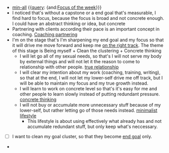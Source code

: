 - [min-all](<min-all.md>) {{[query](<query.md>): {and:[Focus of the week](<Focus of the week.md>)}}}
- I noticed that's without a capstone or a end goal that's measurable, I find hard to focus, because the focus is broad and not concrete enough. I could have an abstract thinking or idea, but concrete 
- Partnering with clients according their pace is an important concept in coaching. [Coaching partnering](<Coaching partnering.md>)
- I'm on the stage that's I'm sharpening my end goal and my focus so that it will drive me move forward and keep me [on the right track](<on the right track.md>). The theme of this stage is Being myself + Clean the clustering + Concrete thinking 
    - I will let go all of my sexual needs, so that's I will not serve my body by external things and will not let it the reason to come to relationship with other people. [true relationship](<true relationship.md>)
    - I will clear my intention about my work (coaching, training, writing), so that at the end, I will not let my lower-self drive me off track, but I will be able to maintain my focus and my true growth instead. 
    - I will learn to work on concrete level so that's it's easy for me and other people to learn slowly instead of putting redundant pressure. [concrete thinking](<concrete thinking.md>)
    - I will not buy or accumulate more unnecessary stuff because of my lower-self, but rather letting go of those needs instead. [minimalist lifestyle](<minimalist lifestyle.md>)
        - This lifestyle is about using effectively what already has and not accumulate redundant stuff, but only keep what's neccessary.
- [ ] I want to clean my goal cluster, so that they become [end goal](<end goal.md>) only.
- 
